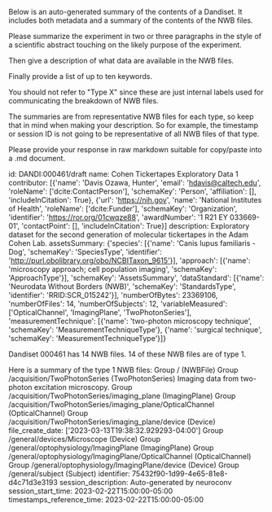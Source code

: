 
Below is an auto-generated summary of the contents of a Dandiset. It includes both metadata and a summary of the contents of the NWB files.

Please summarize the experiment in two or three paragraphs in the style of a scientific abstract touching on the likely purpose of the experiment.

Then give a description of what data are available in the NWB files.

Finally provide a list of up to ten keywords.

You should not refer to "Type X" since these are just internal labels used for communicating the breakdown of NWB files.

The summaries are from representative NWB files for each type, so keep that in mind when making your description. So for example, the timestamp or session ID is not going to be representative of all NWB files of that type.

Please provide your response in raw markdown suitable for copy/paste into a .md document.


id: DANDI:000461/draft
name: Cohen Tickertapes Exploratory Data 1
contributor: [{'name': 'Davis Ozawa, Hunter', 'email': 'hdavis@caltech.edu', 'roleName': ['dcite:ContactPerson'], 'schemaKey': 'Person', 'affiliation': [], 'includeInCitation': True}, {'url': 'https://nih.gov', 'name': 'National Institutes of Health', 'roleName': ['dcite:Funder'], 'schemaKey': 'Organization', 'identifier': 'https://ror.org/01cwqze88', 'awardNumber': '1 R21 EY 033669-01', 'contactPoint': [], 'includeInCitation': True}]
description: Exploratory dataset for the second generation of molecular tickertapes in the Adam Cohen Lab.
assetsSummary: {'species': [{'name': 'Canis lupus familiaris - Dog', 'schemaKey': 'SpeciesType', 'identifier': 'http://purl.obolibrary.org/obo/NCBITaxon_9615'}], 'approach': [{'name': 'microscopy approach; cell population imaging', 'schemaKey': 'ApproachType'}], 'schemaKey': 'AssetsSummary', 'dataStandard': [{'name': 'Neurodata Without Borders (NWB)', 'schemaKey': 'StandardsType', 'identifier': 'RRID:SCR_015242'}], 'numberOfBytes': 23369106, 'numberOfFiles': 14, 'numberOfSubjects': 12, 'variableMeasured': ['OpticalChannel', 'ImagingPlane', 'TwoPhotonSeries'], 'measurementTechnique': [{'name': 'two-photon microscopy technique', 'schemaKey': 'MeasurementTechniqueType'}, {'name': 'surgical technique', 'schemaKey': 'MeasurementTechniqueType'}]}

Dandiset 000461 has 14 NWB files.
14 of these NWB files are of type 1.


Here is a summary of the type 1 NWB files:
  Group / (NWBFile) 
  Group /acquisition/TwoPhotonSeries (TwoPhotonSeries) Imaging data from two-photon excitation microscopy.
  Group /acquisition/TwoPhotonSeries/imaging_plane (ImagingPlane) 
  Group /acquisition/TwoPhotonSeries/imaging_plane/OpticalChannel (OpticalChannel) 
  Group /acquisition/TwoPhotonSeries/imaging_plane/device (Device) 
  file_create_date: ['2023-03-13T19:38:32.929293-04:00']
  Group /general/devices/Microscope (Device) 
  Group /general/optophysiology/ImagingPlane (ImagingPlane) 
  Group /general/optophysiology/ImagingPlane/OpticalChannel (OpticalChannel) 
  Group /general/optophysiology/ImagingPlane/device (Device) 
  Group /general/subject (Subject) 
  identifier: 75432f90-1d99-4e65-81e8-d4c71d3e3193
  session_description: Auto-generated by neuroconv
  session_start_time: 2023-02-22T15:00:00-05:00
  timestamps_reference_time: 2023-02-22T15:00:00-05:00
